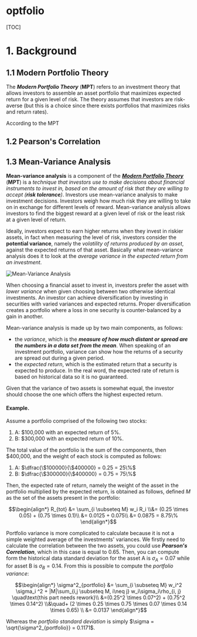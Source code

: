 # optfolio
[TOC]

# 1. Background

## 1.1 Modern Portfolio Theory 

The ***Modern Portfolio Theory*** (**MPT**) refers to  an investment theory that allows investors to assemble an asset portfolio that maximizes expected return for a given level of risk. The theory assumes that investors are risk-averse (but this is a choice since there exists portfolios that maximizes risks and return rates).

According to the MPT

## 1.2 Pearson's Correlation



## 1.3 Mean-Variance Analysis

**Mean-variance analysis** is a component of the ***<u>Modern Portfolio Theory</u>*** (**MPT**) is a *technique that investors use to make decisions about financial  instruments to invest in, based on the amount of risk that they are  willing to accept (**risk tolerance**)*. Investors use mean-variance analysis to make investment decisions. Investors weigh how much risk they are willing to take on in exchange for different levels of reward.  Mean-variance analysis allows investors to find the biggest reward at a given level of risk or the least risk at a given level of return.

Ideally, investors expect to earn higher returns when they invest in riskier assets, in fact when measuring the level of risk, investors consider the **potential variance**, namely the *volatility of returns produced by an asset*, against the expected returns of that asset. Basically what mean-variance analysis does it to look at the *average variance in the expected return from an investment*.

![Mean-Variance Analysis](https://cdn.corporatefinanceinstitute.com/assets/mean-variance-analysis.png)

When choosing a financial asset to invest in, investors prefer the asset with *lower variance* when given choosing between two otherwise identical investments. An investor can achieve diversification by investing in securities with varied variances and expected returns. Proper diversification creates a portfolio where a loss in one security is counter-balanced by a gain in another.

Mean-variance analysis is made up by two main components, as follows:

- the *variance*, which is the ***measure of how much distant or spread are the numbers in a data set from the mean***. When speaking of an investment portfolio, variance can show how the returns of a security are spread out during a given period.
- the *expected return*, which is the estimated return that a security is expected to produce. In the real word, the expected rate of return is based on historical data so it is no guaranteed.

Given that the variance of two assets is somewhat equal, the investor should choose the one which offers the highest expected return. 

#### Example.

Assume a portfolio comprised of the following two stocks:

1. A:  $100,000 with an expected return of 5%.
2. B:  $300,000 with an expected return of 10%.

The total value of the portfolio is the sum of the components, then $400,000​, and the weight of each stock is computed as follows:

1. A: $\dfrac{\$100000}{\$400000} = 0.25 = 25\%$
2. B: $\dfrac{\$300000}{\$400000} = 0.75 = 75\%$

Then, the expected rate of return, namely the weight of the asset in the portfolio multiplied by the expected return, is obtained as follows, defined $M$ as the set of the assets present in the portfolio:

$$\begin{align*}
R_{tot} &= \sum_{i \subseteq M} w_i R_i \\&= (0.25 \times 0.05) + (0.75 \times 0.1)\\
  &= 0.0125 + 0.075\\
  &= 0.0875 = 8.75\%
\end{align*}$$

Portfolio variance is more complicated to calculate because it is not a simple weighted average of the investments' variances. We firstly need to calculate the correlation between the two assets, you could use ***Pearson's Correlation***, which in this case is equal to $0.65$. Then, you can compute form the historical data standard deviation for the asset A is $\sigma_A = 0.07$ while for asset B is $\sigma_B = 0.14$. From this is possible to compute the *portfolio variance*:

$$\begin{align*}
\sigma^2_{portfolio} &= \sum_{i \subseteq M} w_i^2 \sigma_i ^2 + |M|\sum_{i,j \subseteq M, i\neq j} w_i\sigma_i\rho_{i, j} \quad\text{this part needs rework}\\
  &=(0.25^2 \times 0.07^2) + (0.75^2 \times 0.14^2) \\&\quad+ (2 \times 0.25 \times 0.75 \times 0.07 \times 0.14 \times 0.65) \\
  &= 0.0137
\end{align*}$$

Whereas the *portfolio standard deviation* is simply $\sigma = \sqrt{\sigma^2_{portfolio}} = 0.1171$.
